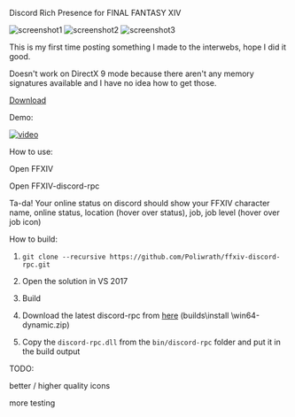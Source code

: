 Discord Rich Presence for FINAL FANTASY XIV

![screenshot1](https://i.imgur.com/O3ykoPj.png)
![screenshot2](https://i.imgur.com/rg9KWGO.png)
![screenshot3](https://i.imgur.com/Jd8CfvP.png)

This is my first time posting something I made to the interwebs, hope I did it good. 

Doesn't work on DirectX 9 mode because there aren't any memory signatures available and I have no idea how to get those.

[Download](https://github.com/Poliwrath/ffxiv-discord-rpc/releases/latest)

Demo:

[![video](https://img.youtube.com/vi/GBYuvp6H5ak/0.jpg)](https://www.youtube.com/watch?v=GBYuvp6H5ak)

How to use:

Open FFXIV

Open FFXIV-discord-rpc

Ta-da! Your online status on discord should show your FFXIV character name, online status, location (hover over status), job, job level (hover over job icon)

How to build:

1. ```git clone --recursive https://github.com/Poliwrath/ffxiv-discord-rpc.git```

2. Open the solution in VS 2017

3. Build

4. Download the latest discord-rpc from [here](https://ci.appveyor.com/project/crmarsh/discord-rpc/build/artifacts) (builds\install
\win64-dynamic.zip)

5. Copy the ```discord-rpc.dll``` from the ```bin/discord-rpc``` folder and put it in the build output

TODO:

better / higher quality icons

more testing